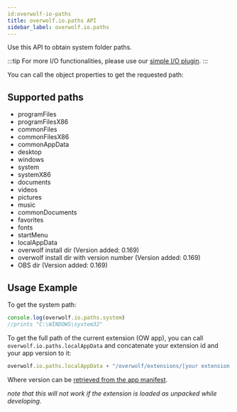 ```yaml
---
id:overwolf-io-paths
title: overwolf.io.paths API
sidebar_label: overwolf.io.paths
---
```


Use this API to obtain system folder paths.

:::tip
 For more I/O functionalities, please use our [simple I/O plugin](../topics/simple-io-plugin).
:::

You can call the object properties to get the requested path:

## Supported paths

* programFiles
* programFilesX86
* commonFiles
* commonFilesX86
* commonAppData
* desktop
* windows
* system
* systemX86
* documents
* videos
* pictures
* music
* commonDocuments
* favorites
* fonts
* startMenu
* localAppData
* overwolf install dir (Version added: 0.169)
* overwolf install dir with version number (Version added: 0.169)
* OBS dir (Version added: 0.169)

## Usage Example

To get the system path:

```js
console.log(overwolf.io.paths.system)
//prints "C:\WINDOWS\system32"
```

To get the full path of the current extension (OW app), you can call `overwolf.io.paths.localAppData` and concatenate your extension id and your app version to it:

```javascript
overwolf.io.paths.localAppData + "/overwolf/extensions/[your extension id]/[version]"
```
Where version can be [retrieved from the app manifest](overwolf-extension-current#getmanifestcallback).

_note that this will not work if the extension is loaded as unpacked while developing._

